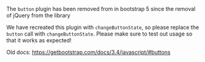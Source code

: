 The `button` plugin has been removed from in bootstrap 5 since the removal of jQuery from the library

We have recreated this plugin with `changeButtonState`, so please replace the `button` call
with `changeButtonState`. Please make sure to test out usage so that it works as expected!

Old docs: https://getbootstrap.com/docs/3.4/javascript/#buttons
